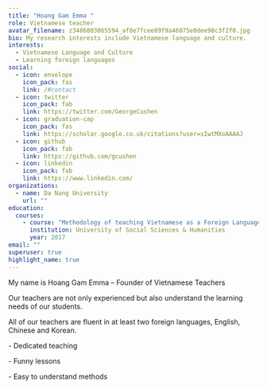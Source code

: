 ```yaml
---
title: "Hoang Gam Emma "
role: Vietnamese teacher
avatar_filename: z3486803065594_af8e7fcee89f9a46075e0dee98c3f2f0.jpg
bio: My research interests include Vietnamese language and culture.
interests:
  - Vietnamese Language and Culture
  - Learning foreign languages
social:
  - icon: envelope
    icon_pack: fas
    link: /#contact
  - icon: twitter
    icon_pack: fab
    link: https://twitter.com/GeorgeCushen
  - icon: graduation-cap
    icon_pack: fas
    link: https://scholar.google.co.uk/citations?user=sIwtMXoAAAAJ
  - icon: github
    icon_pack: fab
    link: https://github.com/gcushen
  - icon: linkedin
    icon_pack: fab
    link: https://www.linkedin.com/
organizations:
  - name: Da Nang University
    url: ""
education:
  courses:
    - course: "Methodology of teaching Vietnamese as a Foreign Language "
      institution: University of Social Sciences & Humanities
      year: 2017
email: ""
superuser: true
highlight_name: true
---
```



My name is Hoang Gam Emma – Founder of Vietnamese Teachers

Our teachers are not only experienced but also understand the learning needs of our students.

All of our teachers are fluent in at least two foreign languages, English, Chinese and Korean.

\- Dedicated teaching

\- Funny lessons

\- Easy to understand methods
